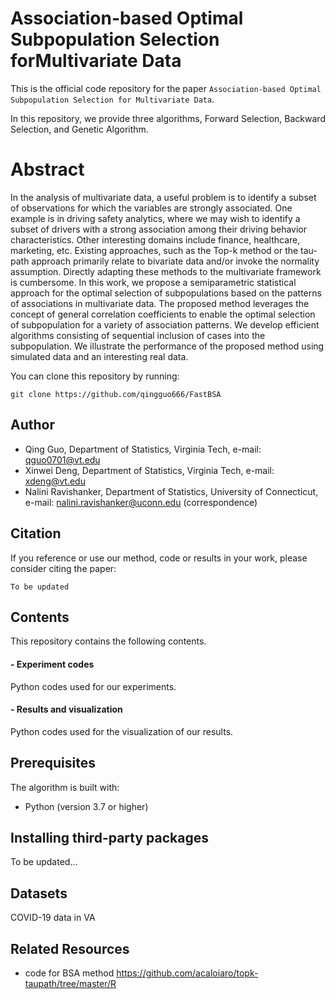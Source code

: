 # Association-based Optimal Subpopulation Selection forMultivariate Data

This is the official code repository for the paper `Association-based Optimal Subpopulation Selection for Multivariate Data`.

In this repository, we provide three algorithms, Forward Selection, Backward Selection, and Genetic Algorithm.

# Abstract
In  the  analysis  of  multivariate  data,  a  useful  problem  is  to  identify  a  subset  of observations for which the variables are strongly associated.  One example is in driving safety analytics, where we may wish to identify a subset of drivers with a strong association  among  their  driving  behavior  characteristics.   Other  interesting  domains include  finance,  healthcare,  marketing,  etc.   Existing  approaches,  such  as  the  Top-k method or the tau-path approach primarily relate to bivariate data and/or invoke the normality  assumption.   Directly  adapting  these  methods  to  the  multivariate  framework is cumbersome.  In this work, we propose a semiparametric statistical approach for  the  optimal  selection  of  subpopulations  based  on  the  patterns  of  associations  in  multivariate data.  The proposed method leverages the concept of general correlation coefficients to enable the optimal selection of subpopulation for a variety of association patterns.   We  develop  efficient  algorithms  consisting  of  sequential  inclusion  of  cases into the subpopulation.  We illustrate the performance of the proposed method using simulated data and an interesting real data.

You can clone this repository by running:

```
git clone https://github.com/qingguo666/FastBSA
```
## Author

* Qing Guo, Department of Statistics, Virginia Tech, e-mail: qguo0701@vt.edu
* Xinwei Deng, Department of Statistics, Virginia Tech, e-mail: xdeng@vt.edu
* Nalini Ravishanker, Department of Statistics, University of Connecticut, e-mail: nalini.ravishanker@uconn.edu (correspondence)

## Citation

If you reference or use our method, code or results in your work, please consider citing the paper:

```
To be updated
```

## Contents

This repository contains the following contents. 

#### - Experiment codes
Python codes used for our experiments. 

#### - Results and visualization
Python codes used for the visualization of our results. 

## Prerequisites

The algorithm is built with:

* Python (version 3.7 or higher)


## Installing third-party packages
To be updated...

## Datasets
COVID-19 data in VA

## Related Resources

* code for BSA method https://github.com/acaloiaro/topk-taupath/tree/master/R

